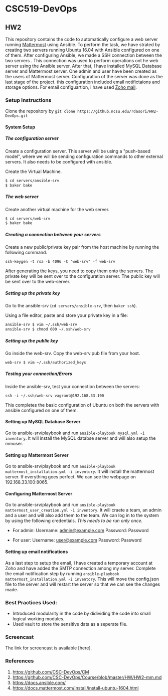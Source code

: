 # CSC519-DevOps
## HW2

This repository contains the code to automatically configure a web server running [Mattermost](https://mattermost.com/) using Ansible. To perform the task, we have strated by creating two servers running Ubuntu 16.04 with Ansible configured on one of them. After configuring Ansible, we made a SSH connection between the two servers . This connection was used to perform operations ont he web server using the Ansible server. After that, I have installed MySQL Database server and Mattermost server. One admin and user have been created as the users of Mattermost server. Configuration of the server was done as the last stage of the project. this configuration included email notifictaions and storage options. For email configuartion, i have used [Zoho mail](https://www.zoho.com/mail/).


### Setup Instructions 

Clone the repository by  ```git clone https://github.ncsu.edu/rdasori/HW2-DevOps.git```

#### System Setup

##### The configuration server

Create a configuration server. This server will be using a "push-based model", where we will be sending configuration commands to other external servers. It also needs to be configured with ansible.

Create the Virtual Machine.

```bash
$ cd servers/ansible-srv
$ baker bake
```

##### The web server

Create another virtual machine for the web server. 

```bash
$ cd servers/web-srv
$ baker bake
```

##### Creating a connection between your servers

Create a new public/private key pair from the host machine by running the following command.

    ssh-keygen -t rsa -b 4096 -C "web-srv" -f web-srv

After generating the keys, you need to copy them onto the servers. The private key will be sent over to the configuration server. The public key will be sent over to the web-server.

##### Setting up the private key

Go to the ansible-srv (`cd servers/ansible-srv`, then `baker ssh`).

Using a file editor, paste and store your private key in a file:

```bash
ansible-srv $ vim ~/.ssh/web-srv
ansible-srv $ chmod 600 ~/.ssh/web-srv
```

##### Setting up the public key

Go inside the web-srv. Copy the web-srv.pub file from your host.

```bash
web-srv $ vim ~/.ssh/authorized_keys
```

##### Testing your connection/Errors

Inside the ansible-srv, test your connection between the servers:

    ssh -i ~/.ssh/web-srv vagrant@192.168.33.100
This completes the basic configuration of Ubuntu on both the servers with ansible configured on one of them.

#### Setting up MySQL Database Server
Go to ansible-srv/playbook and run ```ansible-playbook mysql.yml -i inventory```.
It will install the MySQL databse server and will also setup the mmuser.

#### Setting up Mattermost Server
Go to ansible-srv/playbook and run ```ansible-playbook mattermost_installation.yml -i inventory```.
It will install the mattermost server. If everything goes perfect. We can see the webpage on 192.168.33.100:8065.

#### Configuring Mattermost Server
Go to ansible-srv/playbook and run ```ansible-playbook mattermost_user_creation.yml -i inventory```.
It will craete a team, an admin and a user and will also add them to the team. We can log in to the system by using the following credentials. *This needs to be run only once.*

* For admin:
Username: admin@example.com
Password: Password

* For user:
Username: user@example.com
Password: Password

#### Setting up email notifications
As a last step to setup the email, I have created a temporary account at Zoho and have added the SMTP connection among my server.
Complete the email notification step by running ```ansible-playbook mattermost_installation.yml -i inventory```. This will move the config.json file to the server and will restart the server so that we can see the changes made.

### Best Practices Used:
* Introduced modularity in the code by didividing the code into small logical working modules.
* Used vault to store the sensitive data as a seperate file.

### Screencast
The link for screencast is available [here].

### References
1. https://github.com/CSC-DevOps/CM
2. https://github.com/CSC-DevOps/Course/blob/master/HW/HW2-mm.md
3. https://docs.ansible.com/
4. https://docs.mattermost.com/install/install-ubuntu-1604.html
